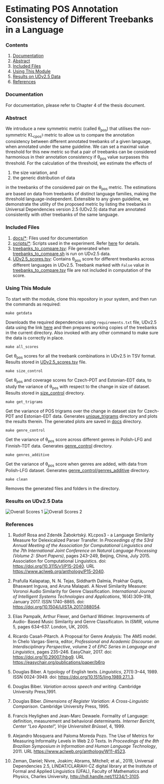 <h1>Estimating POS Annotation
Consistency of Different
Treebanks in a Language</h1>

<h3>Contents</h3>

1. [Documentation](#documentation)
2. [Abstract](#abstract)
3. [Included Files](#included-files)
4. [Using This Module](#using-this-module)
5. [Results on UDv2.5 Data](#results-on-udv25-data)
6. [References](#references)

<h3>Documentation</h3>

For documentation, please refer to Chapter 4 of the thesis document. 

[//]: # "[thesis document](../docs/thesis.pdf)."

<h3>Abstract</h3>

We introduce a new symmetric metric (called θ<sub>pos</sub>) that utilises the non-symmetric KL<sub>cpos<sup>3<sup></sub> metric
to allow us to compare the annotation consistency between different annotated treebanks of a given language, when annotated 
under the same guideline. We can set a maximal value threshold for this new metric so that a pair of treebanks can be considered 
harmonious in their annotation consistency if θ<sub>pos</sub> value surpasses this threshold. For the calculation of the threshold,
we estimate the effects of

1. the size variation, and 
2. the generic distribution of data 

in the treebanks of the considered pair on the θ<sub>pos</sub> metric. The estimations are based on data from treebanks of 
distinct language families, making the threshold language-independent. Extensible to any given guideline, we demonstrate 
the utility of the proposed metric by listing the treebanks in Universal Dependencies version 2.5 (UDv2.5) data that are 
annotated consistently with other treebanks of the same language.

<h3>Included Files</h3>

1. [docs/*](./docs): Files used for documentation
2. [scripts/*](./scripts): Scripts used in the experiment. Refer [here](./scripts/README.md) for details.
3. [treebanks_to_compare.tsv](./treebanks_to_compare.tsv): File generated when [treebanks_to_compare.sh](./scripts/treebanks_to_compare.sh) is run on 
UDv2.5 data.
4. [UDv2.5_scores.tsv](./UDv2.5_scores.tsv): Contains θ<sub>pos</sub> score for different treebanks across different languages in
UDv2.5. Treebank marked with `False` value in [treebanks_to_compare.tsv](./treebanks_to_compare.tsv) file are not included in
computation of the score.

<h3>Using This Module</h3>

To start with the module, clone this repository in your system, and then run the commands as required:

    make getdata
 Downloads the required dependencies using `requirements.txt` file, UDv2.5 data using the link
 [here](https://lindat.mff.cuni.cz/repository/xmlui/handle/11234/1-3105) and then prepares working 
 copies of the treebanks in the current directory. Also invoked with any other command to make sure
 the data is correctly in place.

    make all_scores
 Get θ<sub>pos</sub> scores for all the treebank combinations in UDv2.5 in TSV format. Results stored
 in [UDv2.5_scores.tsv](./UDv2.5_scores.tsv) file.

    make size_control
 Get θ<sub>pos</sub> and coverage scores for Czech-PDT and Estonian-EDT data, to study the variance of θ<sub>pos</sub> with respect
 to the change in size of dataset. Results stored in [size_control](./size_control) directory.
 
    make get_trigrams
 Get the variance of POS trigrams over the change in dataset size for Czech-PDT and Estonian-EDT data. Generates [unique_trigrams](./unique_trigrams) directory
 and plots the results therein. The generated plots are saved in [docs](./docs) directory.
 
    make genre_control
 Get the variance of θ<sub>pos</sub> score across different genres in Polish-LFG and Finnish-TDT data. Generates [genre_control](./genre_control) directory.
 
    make genres_additive
 Get the variance of θ<sub>pos</sub> score when genres are added, with data from Polish-LFG dataset. Generates [genre_control/genres_additive](./genre_control/genres_additive)
 directory.
    
    make clean
 Removes the generated files and folders in the directory.
 
<h3>Results on UDv2.5 Data</h3>

![Overall Scores 1](./docs/overall_scores1.png)
![Overall Scores 2](./docs/overall_scores2.png)

<h3>References</h3>

1. Rudolf Rosa and Zdeněk Žabokrtský. KLcpos3 - a Language Similarity Measure
for Delexicalized Parser Transfer. In <i>Proceedings of the 53rd Annual Meeting of
the Association for Computational Linguistics and the 7th International Joint
Conference on Natural Language Processing (Volume 2: Short Papers)</i>, pages
243–249, Beijing, China, July 2015. Association for Computational Linguistics.
doi: https://doi.org/10.3115/v1/P15-2040. 
URL https://www.aclweb.org/anthology/P15-2040.

2. Prafulla Kalapatap, N. N. Tejas, Siddharth Dalmia, Prakhar Gupta, Bhaswant
Inguva, and Aruna Malapati. A Novel Similarity Measure: Voronoi Audio
Similarity for Genre Classification. <i>International Journal of Intelligent Systems
Technologies and Applications</i>, 16(4):309–318, January 2017. ISSN 1740-8865.
doi: https://doi.org/10.1504/IJISTA.2017.088054. 

3. Elias Pampalk, Arthur Flexer, and Gerhard Widmer. Improvements of Audio-
Based Music Similarity and Genre Classificaton. In <i>ISMIR</i>, volume 5, pages
634–637. London, UK, 2005.

4. Ricardo Casañ-Pitarch. A Proposal for Genre Analysis: The AMS model. In
Chelo Vargas-Sierra, editor, <i>Professional and Academic Discourse: an Interdisciplinary
Perspective</i>, volume 2 of <i>EPiC Series in Language and Linguistics</i>,
pages 235–246. EasyChair, 2017. doi: https://doi.org/10.29007/hbg9. URL 
https://easychair.org/publications/paper/b6rp

5. Douglas Biber. A typology of English texts. <i>Linguistics</i>, 27(1):3–44, 1989. ISSN
0024-3949. doi: https://doi.org/10.1515/ling.1989.27.1.3.

6. Douglas Biber. <i>Variation across speech and writing</i>. Cambridge University Press,1991.

7. Douglas Biber. <i>Dimensions of Register Variation: A Cross-Linguistic Comparison</i>. Cambridge University Press, 1995.

8. Francis Heylighen and Jean-Marc Dewaele. Formality of Language: definition,
measurement and behavioral determinants. <i>Interner Bericht, Center “Leo
Apostel”, Vrije Universiteit Brüssel</i>, 4, 1999.

9. Alejandro Mosquera and Paloma Moreda Pozo. The Use of Metrics for Measuring
Informality Levels in Web 2.0 Texts. In <i>Proceedings of the 8th Brazilian
Symposium in Information and Human Language Technology</i>, 2011. URL
https://www.aclweb.org/anthology/W11-4523.

10. Zeman, Daniel; Nivre, Joakim; Abrams, Mitchell; et al., 2019, 
  Universal Dependencies 2.5, LINDAT/CLARIAH-CZ digital library at the Institute of Formal and Applied Linguistics (ÚFAL), Faculty of Mathematics and Physics, Charles University, 
  http://hdl.handle.net/11234/1-3105.
